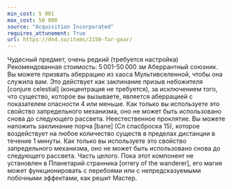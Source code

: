 ```yaml
---
min_cost: 5 001
max_cost: 50 000
source: "Acquisition Incorporated"
requires_attunement: True
url: https://dnd.su/items/2150-far-gear/
---
```


Чудесный предмет, очень редкий (требуется настройка)
Рекомендованная стоимость: 5 001-50 000 зм
Аберрантный союзник. Вы можете призвать аберрацию из хаоса Мультивселенной, чтобы она служила вам. Это действует как заклинание призыв небожителя [conjure celestial] (концентрация не требуется), за исключением того, что существо, которое вы вызываете, является аберрацией с показателем опасности 4 или меньше. Как только вы используете это свойство запредельного механизма, оно не может быть использовано снова до следующего рассвета.
Неестественное проклятие. Вы можете наложить заклинание порча [bane] (Сл спасброска 15), которое воздействует на любое количество существ в пределах дистанции в течение 1 минуты. Как только вы используете это свойство запредельного механизма, оно не может быть использовано снова до следующего рассвета.
Часть целого. Пока этот компонент не установлен в Планетарий странника [orrery of the wanderer], его магия может функционировать с перебоями или с непредсказуемыми побочными эффектами, как решит Мастер.